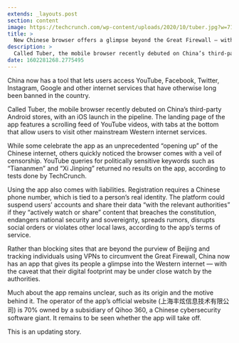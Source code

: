 ```yaml
--- 
extends: _layouts.post 
section: content 
image: https://techcrunch.com/wp-content/uploads/2020/10/tuber.jpg?w=711 
title: > 
  New Chinese browser offers a glimpse beyond the Great Firewall — with caveats – TechCrunch 
description: > 
  Called Tuber, the mobile browser recently debuted on China’s third-party Android stores, with an iOS launch in the pipeline.The landing page of the app features a scrolling feed of YouTube videos, with tabs at the bottom that allow users to visit other mainstream Western internet services.While some celebrate the app as an unprecedented “opening up” of the Chinese internet, others quickly noticed the browser comes with a veil of censorship.Much about the app remains unclear, such as its origin and the motive behind it.The operator of the app’s official website (上海丰炫信息技术有限公司) is 70% owned by a subsidiary of Qihoo 360, a Chinese cybersecurity software giant. 
date: 1602281268.2775495 
--- 
```

China now has a tool that lets users access YouTube, Facebook, Twitter, Instagram, Google and other internet services that have otherwise long been banned in the country.

Called Tuber, the mobile browser recently debuted on China’s third-party Android stores, with an iOS launch in the pipeline. The landing page of the app features a scrolling feed of YouTube videos, with tabs at the bottom that allow users to visit other mainstream Western internet services.

While some celebrate the app as an unprecedented “opening up” of the Chinese internet, others quickly noticed the browser comes with a veil of censorship. YouTube queries for politically sensitive keywords such as “Tiananmen” and “Xi Jinping” returned no results on the app, according to tests done by TechCrunch.

Using the app also comes with liabilities. Registration requires a Chinese phone number, which is tied to a person’s real identity. The platform could suspend users’ accounts and share their data “with the relevant authorities” if they “actively watch or share” content that breaches the constitution, endangers national security and sovereignty, spreads rumors, disrupts social orders or violates other local laws, according to the app’s terms of service.

Rather than blocking sites that are beyond the purview of Beijing and tracking individuals using VPNs to circumvent the Great Firewall, China now has an app that gives its people a glimpse into the Western internet — with the caveat that their digital footprint may be under close watch by the authorities.

Much about the app remains unclear, such as its origin and the motive behind it. The operator of the app’s official website (上海丰炫信息技术有限公司) is 70% owned by a subsidiary of Qihoo 360, a Chinese cybersecurity software giant. It remains to be seen whether the app will take off.

This is an updating story.